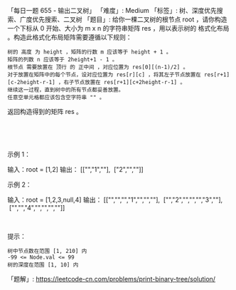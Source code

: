 「每日一题 655 - 输出二叉树」
「难度」: Medium
「标签」: 树、深度优先搜索、广度优先搜索、二叉树
「题目」: 给你一棵二叉树的根节点 root ，请你构造一个下标从 0 开始、大小为 m x n 的字符串矩阵 res ，用以表示树的 格式化布局 。构造此格式化布局矩阵需要遵循以下规则：


	树的 高度 为 height ，矩阵的行数 m 应该等于 height + 1 。
	矩阵的列数 n 应该等于 2height+1 - 1 。
	根节点 需要放置在 顶行 的 正中间 ，对应位置为 res[0][(n-1)/2] 。
	对于放置在矩阵中的每个节点，设对应位置为 res[r][c] ，将其左子节点放置在 res[r+1][c-2height-r-1] ，右子节点放置在 res[r+1][c+2height-r-1] 。
	继续这一过程，直到树中的所有节点都妥善放置。
	任意空单元格都应该包含空字符串 "" 。


返回构造得到的矩阵 res 。

 

 

示例 1：

输入：root = [1,2]
输出：
[["","1",""],
 ["2","",""]]


示例 2：

输入：root = [1,2,3,null,4]
输出：
[["","","","1","","",""],
 ["","2","","","","3",""],
 ["","","4","","","",""]]


 

提示：


	树中节点数在范围 [1, 210] 内
	-99 <= Node.val <= 99
	树的深度在范围 [1, 10] 内



「题解」: https://leetcode-cn.com/problems/print-binary-tree/solution/